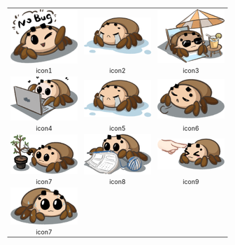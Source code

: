 <!-- <style>
  table, tr, td{
    border: none;
  }
  div{
    width: 300px;
    height: 200px;
    border: 1px solid grey;
    background: #ccc;
    box-sizing: border-box;
  }
  img{
    width: 260px;
    height: 160px;
    margin: 20px;
  }
</style> -->

<table>
  <tr>
    <td>
      <div>
        <img style="
          width: 300px;
        "
        src="../../img/emoicons/3.png"/>
      </div>
    </td>
    <td>
        <div>
        <img style="
          width: 300px;
        " src="../../img/emoicons/7.png"/>
      </div>  
    </td>
    <td>
        <div>
        <img style="
          width: 300px;
        " src="../../img/emoicons/10.png"/>
      </div>  
    </td>
  </tr>
  <tr>
    <td align="center">icon1</td>
    <td align="center">icon2</td>
    <td align="center">icon3</td>
  </tr>
  <tr>
    <td>
      <div>
        <img style="
          width: 300px;
        " src="../../img/emoicons/6.png"/>
      </div>
    </td>
    <td >
        <div>
        <img style="
          width: 300px;
        " src="../../img/emoicons/7.png"/>
      </div>  
    </td>
    <td>
        <div>
        <img style="
          width: 300px;
        " src="../../img/emoicons/9.png"/>
      </div>  
    </td>
  </tr>
  <tr>
    <td align="center" >icon4</td>
    <td align="center" >icon5</td>
    <td align="center" >icon6</td>
  </tr>
  <tr>
    <td>
      <div>
        <img style="
          width: 300px;
        " src="../../img/emoicons/5.png"/>
      </div>
    </td>
    <td>
        <div>
        <img style="
          width: 300px;
        " src="../../img/emoicons/8.png"/>
      </div>  
    </td>
    <td>
        <div>
        <img style="
          width: 300px;
        " src="../../img/emoicons/2.png"/>
      </div>  
    </td>
  </tr>
  <tr>
    <td align="center">icon7</td>
    <td align="center">icon8</td>
    <td align="center">icon9</td>
  </tr>
  <tr>
    <td>
      <div>
        <img style="
          width: 300px;
        " src="../../img/emoicons/1.png"/>
      </div>
    </td>
    <td></td>
    <td></td>
  </tr>
  <tr>
    <td align="center">icon7</td>
    <td align="center"></td>
    <td align="center"></td>
  </tr>
</table>
